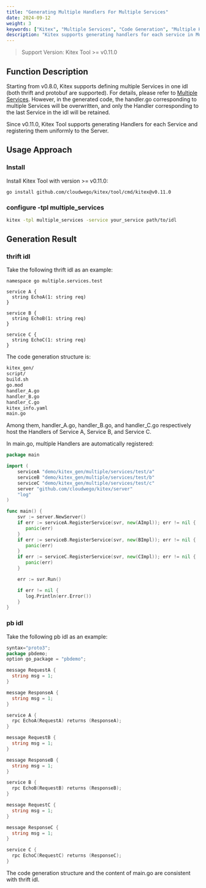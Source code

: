 ```yaml
---
title: "Generating Multiple Handlers For Multiple Services"
date: 2024-09-12
weight: 3
keywords: ["Kitex", "Multiple Services", "Code Generation", "Multiple Handlers"]
description: "Kitex supports generating handlers for each service in Multiple Services scenario and unifying registration."
---
```


> Support Version: Kitex Tool >= v0.11.0
## Function Description

Starting from v0.8.0, Kitex supports defining multiple Services in one idl (both thrift and protobuf are supported). For details, please refer to [Multiple Services](/en/docs/kitex/tutorials/advanced-feature/multi_service/multi_service). However, in the generated code, the handler.go corresponding to multiple Services will be overwritten, and only the Handler corresponding to the last Service in the idl will be retained.

Since v0.11.0, Kitex Tool supports generating Handlers for each Service and registering them uniformly to the Server.

## Usage Approach

### Install

Install Kitex Tool with version >= v0.11.0:

```
go install github.com/cloudwego/kitex/tool/cmd/kitex@v0.11.0
```

### configure -tpl multiple_services

```bash
kitex -tpl multiple_services -service your_service path/to/idl
```

## Generation Result

### thrift idl

Take the following thrift idl as an example:

```thrift
namespace go multiple.services.test

service A {
  string EchoA(1: string req)
}

service B {
  string EchoB(1: string req)
}

service C {
  string EchoC(1: string req)
}
```

The code generation structure is:

```bash
kitex_gen/
script/
build.sh
go.mod
handler_A.go
handler_B.go
handler_C.go
kitex_info.yaml
main.go
```

Among them, handler_A.go, handler_B.go, and handler_C.go respectively host the Handlers of Service A, Service B, and Service C.

In main.go, multiple Handlers are automatically registered:

```go
package main

import (
    serviceA "demo/kitex_gen/multiple/services/test/a"
    serviceB "demo/kitex_gen/multiple/services/test/b"
    serviceC "demo/kitex_gen/multiple/services/test/c"
    server "github.com/cloudwego/kitex/server"
    "log"
)

func main() {
    svr := server.NewServer()
    if err := serviceA.RegisterService(svr, new(AImpl)); err != nil {
       panic(err)
    }
    if err := serviceB.RegisterService(svr, new(BImpl)); err != nil {
       panic(err)
    }
    if err := serviceC.RegisterService(svr, new(CImpl)); err != nil {
       panic(err)
    }

    err := svr.Run()

    if err != nil {
       log.Println(err.Error())
    }
}
```

### pb idl

Take the following pb idl as an example:

```go
syntax="proto3";
package pbdemo;
option go_package = "pbdemo";

message RequestA {
  string msg = 1;
}

message ResponseA {
  string msg = 1;
}

service A {
  rpc EchoA(RequestA) returns (ResponseA);
}

message RequestB {
  string msg = 1;
}

message ResponseB {
  string msg = 1;
}

service B {
  rpc EchoB(RequestB) returns (ResponseB);
}

message RequestC {
  string msg = 1;
}

message ResponseC {
  string msg = 1;
}

service C {
  rpc EchoC(RequestC) returns (ResponseC);
}
```

The code generation structure and the content of main.go are consistent with thrift idl. 
